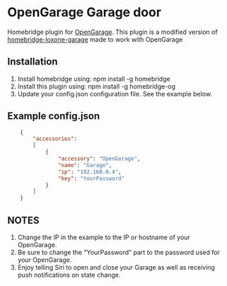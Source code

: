 # OpenGarage Garage door

Homebridge plugin for [OpenGarage](https://opengarage.io).
This plugin is a modified version of [homebridge-loxone-garage](https://www.npmjs.com/package/homebridge-loxone-garage)
made to work with OpenGarage

## Installation

1. Install homebridge using: npm install -g homebridge
1. Install this plugin using: npm install -g homebridge-og
1. Update your config.json configuration file. See the example below.

## Example config.json

```json
    {
        "accessories":
        [
            {
                "accessory": "OpenGarage",
                "name": "Garage",
                "ip": "192.168.0.4",
                "key": "YourPassword"
            }
        ]
    }
```

## NOTES

1. Change the IP in the example to the IP or hostname of your OpenGarage.
1. Be sure to change the "YourPassword" part to the password used for your OpenGarage.
1. Enjoy telling Siri to open and close your Garage as well as receiving push notifications on state change.